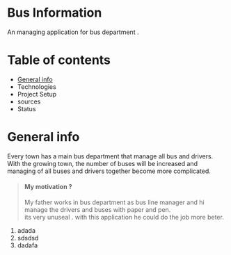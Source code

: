 # Bus Information

An managing application for bus department .

# Table of contents
* [General info](https://github.com/mrYasinHamidi/bus_information/edit/master/README.md#my-motivation-)
* Technologies
* Project Setup
* sources
* Status

# General info
Every town has a main bus department that manage all bus and drivers.  
With the growing town, the number of buses will be increased and managing of all buses and drivers together become more complicated.  

>#### **My motivation ?**
>My father works in bus department as bus line manager and hi manage the drivers and buses with paper and pen.  
its very unuseal . with this application he could  do the job more beter.

1. adada
2. sdsdsd
3. dadafa